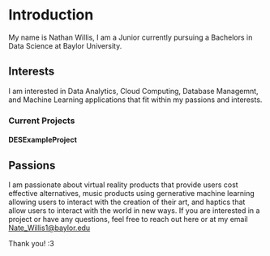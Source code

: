 # Introduction
My name is Nathan Willis, I am a Junior currently pursuing a Bachelors in Data Science at Baylor University.

## Interests
I am interested in Data Analytics, Cloud Computing, Database Managemnt, and Machine Learning applications that fit within my passions and interests.

### Current Projects
#### DESExampleProject

## Passions
I am passionate about virtual reality products that provide users cost effective alternatives, music products using gernerative machine learning allowing users to interact with the creation of their art, and haptics that allow users to interact with the world in new ways.
If you are interested in a project or have any questions, feel free to reach out here or at my email Nate_Willis1@baylor.edu

Thank you! :3

